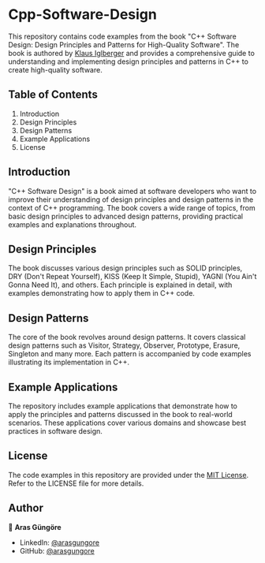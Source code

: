 # Cpp-Software-Design

This repository contains code examples from the book "C++ Software Design: Design Principles and Patterns for High-Quality Software". The book is authored by [Klaus Iglberger](https://github.com/igl42) and provides a comprehensive guide to understanding and implementing design principles and patterns in C++ to create high-quality software.



## Table of Contents

1. Introduction
2. Design Principles
3. Design Patterns
4. Example Applications
5. License



## Introduction

"C++ Software Design" is a book aimed at software developers who want to improve their understanding of design principles and design patterns in the context of C++ programming. The book covers a wide range of topics, from basic design principles to advanced design patterns, providing practical examples and explanations throughout.



## Design Principles

The book discusses various design principles such as SOLID principles, DRY (Don't Repeat Yourself), KISS (Keep It Simple, Stupid), YAGNI (You Ain't Gonna Need It), and others. Each principle is explained in detail, with examples demonstrating how to apply them in C++ code.



## Design Patterns

The core of the book revolves around design patterns. It covers classical design patterns such as Visitor, Strategy, Observer, Prototype, Erasure, Singleton and many more. Each pattern is accompanied by code examples illustrating its implementation in C++.



## Example Applications

The repository includes example applications that demonstrate how to apply the principles and patterns discussed in the book to real-world scenarios. These applications cover various domains and showcase best practices in software design.



## License

The code examples in this repository are provided under the [MIT License](LICENSE). Refer to the LICENSE file for more details.



## Author

👤 **Aras Güngöre**

- LinkedIn: [@arasgungore](https://www.linkedin.com/in/arasgungore)
- GitHub: [@arasgungore](https://github.com/arasgungore)
